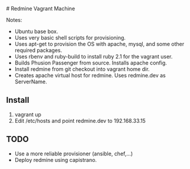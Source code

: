 # Redmine Vagrant Machine

Notes:
 * Ubuntu base box.
 * Uses very basic shell scripts for provisioning.
 * Uses apt-get to provision the OS with apache, mysql, and some other required packages.
 * Uses rbenv and ruby-build to install ruby 2.1 for the vagrant user.
 * Builds Phusion Passenger from source. Installs apache config.
 * Install redmine from git checkout into vagrant home dir.
 * Creates apache virtual host for redmine. Uses redmine.dev as ServerName.

## Install

 1. vagrant up
 2. Edit /etc/hosts and point redmine.dev to 192.168.33.15 

## TODO

* Use a more reliable provisioner (ansible, chef,...)
* Deploy redmine using capistrano.
